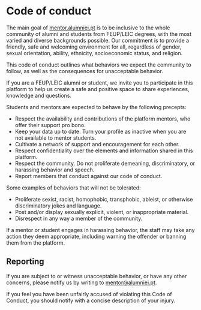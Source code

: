 # Code of conduct

The main goal of [mentor.alumniei.pt](/) is to be inclusive to the whole
community of alumni and students from FEUP/LEIC degrees, with the most varied
and diverse backgrounds possible. Our commitment is to provide a friendly, safe
and welcoming environment for all, regardless of gender, sexual orientation,
ability, ethnicity, socioeconomic status, and religion.

This code of conduct outlines what behaviors we expect the community to follow,
as well as the consequences for unacceptable behavior.

If you are a FEUP/LEIC alumni or student, we invite you to participate in this
platform to help us create a safe and positive space to share experiences,
knowledge and questions.

Students and mentors are expected to behave by the following precepts:

- Respect the availability and contributions of the platform mentors, who offer
  their support pro bono.
- Keep your data up to date. Turn your profile as inactive when you are not available to mentor students.
- Cultivate a network of support and encouragement for each other.
- Respect confidentiality over the elements and information shared in this
  platform.
- Respect the community. Do not proliferate demeaning, discriminatory, or
  harassing behavior and speech.
- Report members that conduct against our code of conduct.

Some examples of behaviors that will not be tolerated:

- Proliferate sexist, racist, homophobic, transphobic, ableist, or otherwise
  discriminatory jokes and language.
- Post and/or display sexually explicit, violent, or inappropriate material.
- Disrespect in any way a member of the community.

If a mentor or student engages in harassing behavior, the staff may take any
action they deem appropriate, including warning the offender or banning them
from the platform.

## Reporting

If you are subject to or witness unacceptable behavior, or have any other
concerns, please notify us by writing to [mentor@alumniei.pt](mailto:mentor@alumniei.pt).

If you feel you have been unfairly accused of violating this Code of Conduct,
you should notify with a concise description of your injury.
